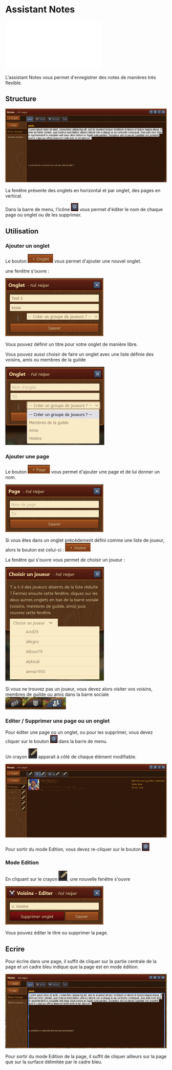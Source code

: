 # Assistant Notes

![Icône](./.images/icon.pgn)

L'assistant Notes vous permet d'enregistrer des notes de manières très flexible.

## Structure

![Structure](./.images/structure.png)

La fenêtre présente des onglets en horizontal et par onglet, des pages en vertical.

Dans la barre de menu, l'icône ![](./.images/Icon_param.png) vous permet d'éditer le nom de chaque page ou onglet ou de les supprimer.

## Utilisation

### Ajouter un onglet

Le bouton ![](./.images/onglet.png) vous permet d'ajouter une nouvel onglet.

une fenêtre s'ouvre :

![Ajouter un onglet](./.images/new_onglet.png)

Vous pouvez définir un titre pour votre onglet de manière libre.

Vous pouvez aussi choisir de faire un onglet avec une liste définie des voisins, amis ou membres de la guilde

![Ajouter un onglet Voisin](./.images/news_onglet.png)


### Ajouter une page 

Le bouton ![](./.images/page.png) vous permet d'ajouter une page et de lui donner un nom.

![Nouvelle page](./.images/new_page.png)

Si vous êtes dans un onglet précédement défini comme une liste de joueur, alors
le bouton est celui-ci : ![](./.images/joueur.png)

La fenêtre qui s'ouvre vous permet de choisir un joueur :

![Ajouter un joueur](./.images/liste_voisin.png)

Si vous ne trouvez pas un joueur, vous devez alors visiter vos voisins, membres de guilde ou amis dans
 la barre sociale ![](./.images/barre_sociale.png) 


### Editer / Supprimer une page ou un onglet

Pour éditer une page ou un onglet, ou pour les supprimer, vous devez cliquer sur le bouton ![](./.images/Icon_param.png) dans la barre de menu.

Un crayon ![](./.images/crayon.png) apparait à côté de chaque élément modifiable.

![Assistant Notes en mode Edition](./.images/edition.png)

Pour sortir du mode Edition, vous devez re-cliquer sur le bouton ![](./.images/Icon_param.png)

### Mode Edition

En cliquant sur le crayon ![](./.images/crayon.png), une nouvelle fenêtre s'ouvre 

![Fenêtre à éditer](./.images/Mode_edition.png)

Vous pouvez éditer le titre ou supprimer la page. 

## Ecrire

Pour écrire dans une page, il suffit de cliquer sur la partie centrale de la page et un cadre bleu indique que la page est en mode édition.

![Page en mode édition](./.images/page_mode_edition.png)

Pour sortir du mode Edition de la page, il suffit de cliquer ailleurs sur la page que sur la surface délimitée par le cadre bleu.